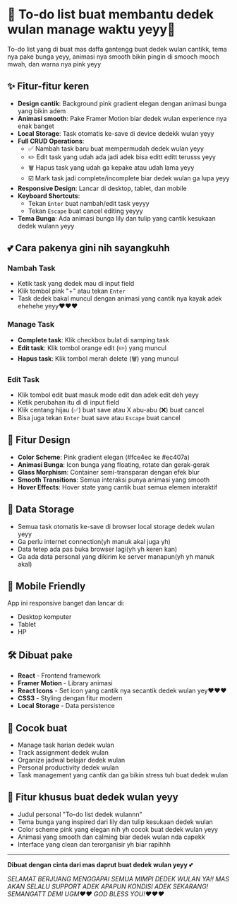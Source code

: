 # 🌸 To-do list buat membantu dedek wulan manage waktu yeyy🌸

To-do list yang di buat mas daffa gantengg buat dedek wulan cantikk, tema nya pake bunga yeyy, animasi nya smooth bikin pingin di smooch mooch mwah, dan warna nya pink yeyy

## ✨ Fitur-fitur keren

- **Design cantik**: Background pink gradient elegan dengan animasi bunga yang bikin adem
- **Animasi smooth**: Pake Framer Motion biar dedek wulan experience nya enak banget
- **Local Storage**: Task otomatis ke-save di device dedekk wulan yeyy
- **Full CRUD Operations**:
  - ✅ Nambah task baru buat mempermudah dedek wulan yeyy
  - ✏️ Edit task yang udah ada jadi adek bisa editt editt terusss yeyy
  - 🗑️ Hapus task yang udah ga kepake atau udah lama yeyy
  - ☑️ Mark task jadi complete/incomplete biar dedek wulan ga lupa yeyy
- **Responsive Design**: Lancar di desktop, tablet, dan mobile
- **Keyboard Shortcuts**:
  - Tekan `Enter` buat nambah/edit task yeyyy
  - Tekan `Escape` buat cancel editing yeyyy
- **Tema Bunga**: Ada animasi bunga lily dan tulip yang cantik kesukaan dedek wulann yeyy

## 💕 Cara pakenya gini nih sayangkuhh

### Nambah Task

- Ketik task yang dedek mau di input field
- Klik tombol pink "+" atau tekan `Enter`
- Task dedek bakal muncul dengan animasi yang cantik nya kayak adek ehehehe yeyy❤❤❤

### Manage Task

- **Complete task**: Klik checkbox bulat di samping task
- **Edit task**: Klik tombol orange edit (✏️) yang muncul
- **Hapus task**: Klik tombol merah delete (🗑️) yang muncul

### Edit Task

- Klik tombol edit buat masuk mode edit dan adek edit deh yeyy
- Ketik perubahan itu di di input field
- Klik centang hijau (✅) buat save atau X abu-abu (❌) buat cancel
- Bisa juga tekan `Enter` buat save atau `Escape` buat cancel

## 🎨 Fitur Design

- **Color Scheme**: Pink gradient elegan (#fce4ec ke #ec407a)
- **Animasi Bunga**: Icon bunga yang floating, rotate dan gerak-gerak
- **Glass Morphism**: Container semi-transparan dengan efek blur
- **Smooth Transitions**: Semua interaksi punya animasi yang smooth
- **Hover Effects**: Hover state yang cantik buat semua elemen interaktif

## 💾 Data Storage

- Semua task otomatis ke-save di browser local storage dedek wulan yeyy
- Ga perlu internet connection(yh manuk akal juga yh)
- Data tetep ada pas buka browser lagi(yh yh keren kan)
- Ga ada data personal yang dikirim ke server manapun(yh yh manuk akal)

## 📱 Mobile Friendly

App ini responsive banget dan lancar di:

- Desktop komputer
- Tablet
- HP

## 🛠️ Dibuat pake

- **React** - Frontend framework
- **Framer Motion** - Library animasi
- **React Icons** - Set icon yang cantik nya secantik dedek wulan yey❤❤❤
- **CSS3** - Styling dengan fitur modern
- **Local Storage** - Data persistence

## 🎯 Cocok buat

- Manage task harian dedek wulan
- Track assignment dedek wulan
- Organize jadwal belajar dedek wulan
- Personal productivity dedek wulan
- Task management yang cantik dan ga bikin stress tuh buat dedek wulan

## 💝 Fitur khusus buat dedek wulan yeyy

- Judul personal "To-do list dedek wulannn"
- Tema bunga yang inspired dari lily dan tulip kesukaan dedek wulan
- Color scheme pink yang elegan nih yh cocok buat dedek wulan yeyy
- Animasi yang smooth dan calming biar dedek wulan nda capekk
- Interface yang clean dan terorganisir yh biar rapihhh

---

**Dibuat dengan cinta dari mas daprut buat dedek wulan yeyy** 💕

_SELAMAT BERJUANG MENGGAPAI SEMUA MIMPI DEDEK WULAN YA!! MAS AKAN SELALU SUPPORT ADEK APAPUN KONDISI ADEK SEKARANG! SEMANGATT DEMI UGM❤❤ GOD BLESS YOU!❤❤❤_
